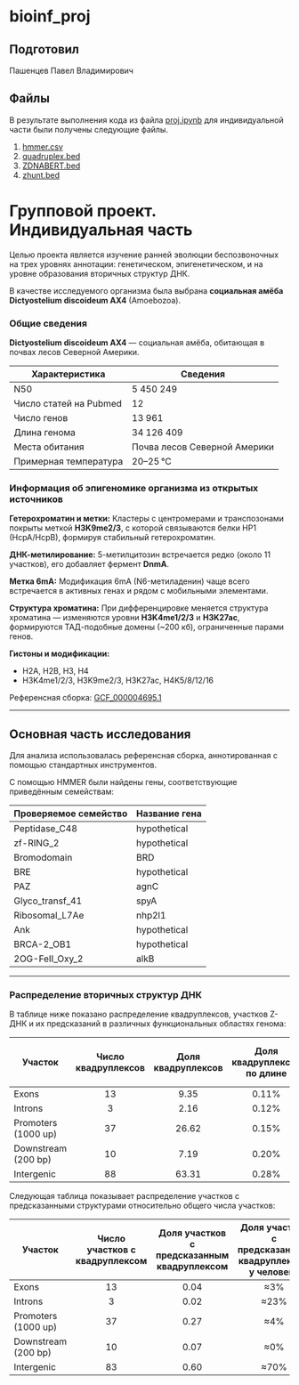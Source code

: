 # bioinf_proj

## Подготовил

Пашенцев Павел Владимирович

## Файлы

В результате выполнения кода из файла [proj.ipynb](/src/proj.ipynb) для индивидуальной части были получены следующие файлы.

1. [hmmer.csv](/src/hmmer.csv)
2. [quadruplex.bed](/src/quadruplex.bed)
3. [ZDNABERT.bed](/src/ZDNABERT.bed)
4. [zhunt.bed](/src/zhunt.bed)

# Групповой проект. Индивидуальная часть

Целью проекта является изучение ранней эволюции беспозвоночных на трех уровнях аннотации:
генетическом, эпигенетическом, и на уровне образования вторичных структур ДНК.

В качестве исследуемого организма была выбрана **социальная амёба Dictyostelium discoideum AX4** (Amoebozoa).

### Общие сведения

**Dictyostelium discoideum AX4** — социальная амёба, обитающая в почвах лесов Северной Америки.

| Характеристика         | Сведения                     |
| ---------------------- | ---------------------------- |
| N50                    | 5 450 249                    |
| Число статей на Pubmed | 12                           |
| Число генов            | 13 961                       |
| Длина генома           | 34 126 409                   |
| Места обитания         | Почва лесов Северной Америки |
| Примерная температура  | 20–25 °C                     |

### Информация об эпигеномике организма из открытых источников

**Гетерохроматин и метки:**
Кластеры с центромерами и транспозонами покрыты меткой **H3K9me2/3**, с которой связываются белки HP1 (HcpA/HcpB), формируя стабильный гетерохроматин.

**ДНК-метилирование:**
5-метилцитозин встречается редко (около 11 участков), его добавляет фермент **DnmA**.

**Метка 6mA:**
Модификация 6mA (N6-метиладенин) чаще всего встречается в активных генах и рядом с мобильными элементами.

**Структура хроматина:**
При дифференцировке меняется структура хроматина — изменяются уровни **H3K4me1/2/3** и **H3K27ac**, формируются ТАД-подобные домены (\~200 кб), ограниченные парами генов.

**Гистоны и модификации:**

* H2A, H2B, H3, H4
* H3K4me1/2/3, H3K9me2/3, H3K27ac, H4K5/8/12/16

Референсная сборка: [GCF\_000004695.1](https://www.ncbi.nlm.nih.gov/datasets/genome/GCF_000004695.1/)

---

## Основная часть исследования

Для анализа использовалась референсная сборка, аннотированная с помощью стандартных инструментов.

С помощью HMMER были найдены гены, соответствующие приведённым семействам:

| Проверяемое семейство | Название гена |
| --------------------- | ------------- |
| Peptidase\_C48        | hypothetical  |
| zf-RING\_2            | hypothetical  |
| Bromodomain           | BRD           |
| BRE                   | hypothetical  |
| PAZ                   | agnC          |
| Glyco\_transf\_41     | spyA          |
| Ribosomal\_L7Ae       | nhp2l1        |
| Ank                   | hypothetical  |
| BRCA-2\_OB1           | hypothetical  |
| 2OG-FeII\_Oxy\_2      | alkB          |

---

### Распределение вторичных структур ДНК

В таблице ниже показано распределение квадруплексов, участков Z-ДНК и их предсказаний в различных функциональных областях генома:

| Участок             | Число квадруплексов | Доля квадруплексов | Доля квадруплексов по длине | Число предсказаний Z-hunt | Доля предсказаний Z-hunt | Доля Z-ДНК по длине | Число предсказаний ZDNAbert | Доля предсказаний ZDNAbert | Доля предсказаний ZDNAbert по длине | Доля участка в геноме |
| ------------------- | :-----------------: | :----------------: | :-------------------------: | :-----------------------: | :----------------------: | :-----------------: | :-------------------------: | :------------------------: | :---------------------------------: | :---------------------: |
| Exons               |         13          |        9.35        |            0.11%            |            135            |          13.35           |        9.48%        |              1              |           7.69            |               3.72%                 |         26.65          |
| Introns             |          3          |        2.16        |            0.12%            |            170            |          16.82           |       17.78%        |              0              |           0.00            |               11.5%                 |         14.68          |
| Promoters (1000 up) |         37          |       26.62        |            0.15%            |            581            |          57.47           |        5.01%        |              3              |          23.08            |               3.16%                 |         12.14          |
| Downstream (200 bp) |         10          |        7.19        |            0.20%            |             87            |          8.61            |        4.61%        |              0              |           0.00            |               2.65%                 |         12.12          |
| Intergenic          |         88          |       63.31        |            0.28%            |            739            |          73.10           |        2.91%        |             12              |          92.31            |               1.52%                 |         12.08          |

Следующая таблица показывает распределение участков с предсказанными структурами относительно общего числа участков:

| Участок             | Число участков с квадруплексом | Доля участков с предсказанным квадруплексом | Доля участков с предсказанным квадруплексом у человека | Число участков предсказаний Z-hunt | Доля участков с предсказанным Z-hunt | Доля участков с предсказанным Z-hunt у человека | Число участков предсказаний ZDNAbert | Доля участков с предсказанным ZDNAbert | Доля участков с предсказанным ZDNAbert у человека |
| ------------------- | :----------------------------: | :-----------------------------------------: | :----------------------------------------------------: | :--------------------------------: | :----------------------------------: | :---------------------------------------------: | :----------------------------------: | :------------------------------------: | :-----------------------------------------------: |
| Exons               |               13               |                     0.04                    |                           ≈3%                          |                 132                |                 0.43                 |                      14.9%                      |                   1                  |                  0.003                 |                        ≈10%                       |
| Introns             |                3               |                     0.02                    |                          ≈23%                          |                 167                |                 0.99                 |                      47.1%                      |                   0                  |                  0.000                 |                        ≈30%                       |
| Promoters (1000 up) |               37               |                     0.27                    |                           ≈4%                          |                 690                |                 4.94                 |                       35%                       |                   3                  |                  0.020                 |                        ≈30%                       |
| Downstream (200 bp) |               10               |                     0.07                    |                           ≈0%                          |                 101                |                 0.72                 |                        3%                       |                   0                  |                  0.000                 |                        ≈0%                        |
| Intergenic          |               83               |                     0.60                    |                          ≈70%                          |                 638                |                 4.59                 |                        0%                       |                 13889                |                 99.950                 |                        ≈30%                       |
